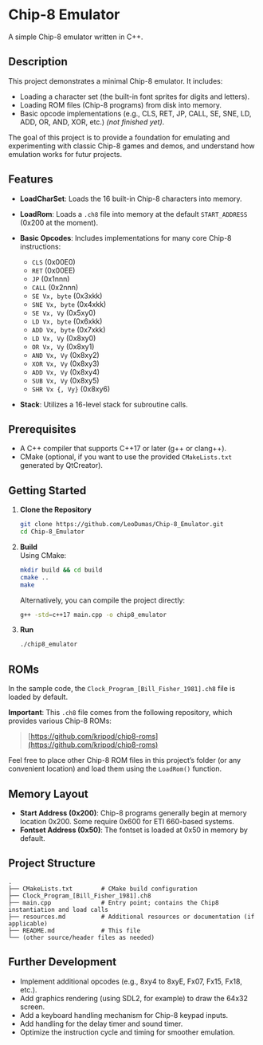 # Chip-8 Emulator

A simple Chip-8 emulator written in C++.

## Description

This project demonstrates a minimal Chip-8 emulator. It includes:

- Loading a character set (the built-in font sprites for digits and letters).
- Loading ROM files (Chip-8 programs) from disk into memory.
- Basic opcode implementations (e.g., CLS, RET, JP, CALL, SE, SNE, LD, ADD, OR, AND, XOR, etc.) *(not finished yet)*.

The goal of this project is to provide a foundation for emulating and experimenting with classic Chip-8 games and demos, and understand how emulation works for futur projects.

## Features

- **LoadCharSet**: Loads the 16 built-in Chip-8 characters into memory.
- **LoadRom**: Loads a `.ch8` file into memory at the default `START_ADDRESS` (0x200 at the moment).
- **Basic Opcodes**: Includes implementations for many core Chip-8 instructions:
  - `CLS` (0x00E0)
  - `RET` (0x00EE)
  - `JP` (0x1nnn)
  - `CALL` (0x2nnn)
  - `SE Vx, byte` (0x3xkk)
  - `SNE Vx, byte` (0x4xkk)
  - `SE Vx, Vy` (0x5xy0)
  - `LD Vx, byte` (0x6xkk)
  - `ADD Vx, byte` (0x7xkk)
  - `LD Vx, Vy` (0x8xy0)
  - `OR Vx, Vy` (0x8xy1)
  - `AND Vx, Vy` (0x8xy2)
  - `XOR Vx, Vy` (0x8xy3)
  - `ADD Vx, Vy` (0x8xy4)
  - `SUB Vx, Vy` (0x8xy5)
  - `SHR Vx {, Vy}` (0x8xy6)
  
- **Stack**: Utilizes a 16-level stack for subroutine calls.

## Prerequisites

- A C++ compiler that supports C++17 or later (g++ or clang++).
- CMake (optional, if you want to use the provided `CMakeLists.txt` generated by QtCreator).

## Getting Started

1. **Clone the Repository**  
   ```bash
   git clone https://github.com/LeoDumas/Chip-8_Emulator.git
   cd Chip-8_Emulator
   ```

2. **Build**  
   Using CMake:
   ```bash
   mkdir build && cd build
   cmake ..
   make
   ```
   Alternatively, you can compile the project directly:
   ```bash
   g++ -std=c++17 main.cpp -o chip8_emulator
   ```

3. **Run**  
   ```bash
   ./chip8_emulator
   ```

## ROMs

In the sample code, the `Clock_Program_[Bill_Fisher_1981].ch8` file is loaded by default.

**Important**: This `.ch8` file comes from the following repository, which provides various Chip-8 ROMs:

> [https://github.com/kripod/chip8-roms](https://github.com/kripod/chip8-roms)

Feel free to place other Chip-8 ROM files in this project’s folder (or any convenient location) and load them using the `LoadRom()` function.

## Memory Layout

- **Start Address (0x200)**: Chip-8 programs generally begin at memory location 0x200. Some require 0x600 for ETI 660-based systems.
- **Fontset Address (0x50)**: The fontset is loaded at 0x50 in memory by default.

## Project Structure

```
.
├── CMakeLists.txt        # CMake build configuration
├── Clock_Program_[Bill_Fisher_1981].ch8
├── main.cpp              # Entry point; contains the Chip8 instantiation and load calls
├── resources.md          # Additional resources or documentation (if applicable)
├── README.md             # This file
└── (other source/header files as needed)
```

## Further Development

- Implement additional opcodes (e.g., 8xy4 to 8xyE, Fx07, Fx15, Fx18, etc.).
- Add graphics rendering (using SDL2, for example) to draw the 64x32 screen.
- Add a keyboard handling mechanism for Chip-8 keypad inputs.
- Add handling for the delay timer and sound timer.
- Optimize the instruction cycle and timing for smoother emulation.
